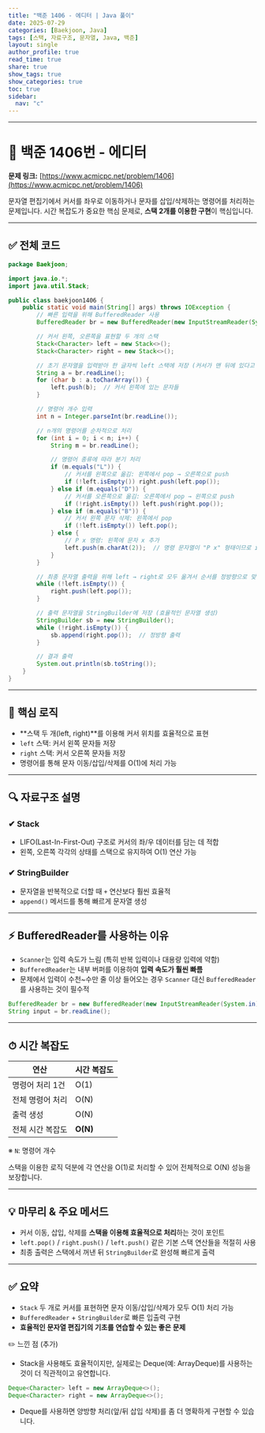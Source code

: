```yaml
---
title: "백준 1406 - 에디터 | Java 풀이"
date: 2025-07-29
categories: [Baekjoon, Java]
tags: [스택, 자료구조, 문자열, Java, 백준]
layout: single
author_profile: true
read_time: true
share: true
show_tags: true
show_categories: true
toc: true
sidebar:
  nav: "c"
---
```


---

# 📌 백준 1406번 - 에디터

**문제 링크:** [https://www.acmicpc.net/problem/1406](https://www.acmicpc.net/problem/1406)

문자열 편집기에서 커서를 좌우로 이동하거나 문자를 삽입/삭제하는 명령어를 처리하는 문제입니다. 시간 복잡도가 중요한 핵심 문제로, **스택 2개를 이용한 구현**이 핵심입니다.

---

## ✅ 전체 코드

```java
package Baekjoon;

import java.io.*;
import java.util.Stack;

public class baekjoon1406 {
    public static void main(String[] args) throws IOException {
        // 빠른 입력을 위해 BufferedReader 사용
        BufferedReader br = new BufferedReader(new InputStreamReader(System.in));

        // 커서 왼쪽, 오른쪽을 표현할 두 개의 스택
        Stack<Character> left = new Stack<>();
        Stack<Character> right = new Stack<>();

        // 초기 문자열을 입력받아 한 글자씩 left 스택에 저장 (커서가 맨 뒤에 있다고 가정)
        String a = br.readLine();
        for (char b : a.toCharArray()) {
            left.push(b);  // 커서 왼쪽에 있는 문자들
        }

        // 명령어 개수 입력
        int n = Integer.parseInt(br.readLine());

        // n개의 명령어를 순차적으로 처리
        for (int i = 0; i < n; i++) {
            String m = br.readLine();

            // 명령어 종류에 따라 분기 처리
            if (m.equals("L")) {
                // 커서를 왼쪽으로 옮김: 왼쪽에서 pop → 오른쪽으로 push
                if (!left.isEmpty()) right.push(left.pop());
            } else if (m.equals("D")) {
                // 커서를 오른쪽으로 옮김: 오른쪽에서 pop → 왼쪽으로 push
                if (!right.isEmpty()) left.push(right.pop());
            } else if (m.equals("B")) {
                // 커서 왼쪽 문자 삭제: 왼쪽에서 pop
                if (!left.isEmpty()) left.pop();
            } else {
                // P x 명령: 왼쪽에 문자 x 추가
                left.push(m.charAt(2));  // 명령 문자열이 "P x" 형태이므로 index 2가 문자 x
            }
        }

        // 최종 문자열 출력을 위해 left → right로 모두 옮겨서 순서를 정방향으로 맞춤
        while (!left.isEmpty()) {
            right.push(left.pop());
        }

        // 출력 문자열을 StringBuilder에 저장 (효율적인 문자열 생성)
        StringBuilder sb = new StringBuilder();
        while (!right.isEmpty()) {
            sb.append(right.pop());  // 정방향 출력
        }

        // 결과 출력
        System.out.println(sb.toString());
    }
}

```

---

## 🧠 핵심 로직

- **스택 두 개(left, right)**를 이용해 커서 위치를 효율적으로 표현
- `left` 스택: 커서 왼쪽 문자들 저장
- `right` 스택: 커서 오른쪽 문자들 저장
- 명령어를 통해 문자 이동/삽입/삭제를 O(1)에 처리 가능

---

## 🔍 자료구조 설명

### ✔ Stack

- LIFO(Last-In-First-Out) 구조로 커서의 좌/우 데이터를 담는 데 적합
- 왼쪽, 오른쪽 각각의 상태를 스택으로 유지하여 O(1) 연산 가능

### ✔ StringBuilder

- 문자열을 반복적으로 더할 때 `+` 연산보다 훨씬 효율적
- `append()` 메서드를 통해 빠르게 문자열 생성

---

## ⚡ BufferedReader를 사용하는 이유

- `Scanner`는 입력 속도가 느림 (특히 반복 입력이나 대용량 입력에 약함)
- `BufferedReader`는 내부 버퍼를 이용하여 **입력 속도가 훨씬 빠름**
- 문제에서 입력이 수천~수만 줄 이상 들어오는 경우 `Scanner` 대신 `BufferedReader`를 사용하는 것이 필수적

```java
BufferedReader br = new BufferedReader(new InputStreamReader(System.in));
String input = br.readLine();
```

---

## ⏱ 시간 복잡도

| 연산             | 시간 복잡도 |
| ---------------- | ----------- |
| 명령어 처리 1건  | O(1)        |
| 전체 명령어 처리 | O(N)        |
| 출력 생성        | O(N)        |
| 전체 시간 복잡도 | **O(N)**    |

※ `N`: 명령어 개수

스택을 이용한 로직 덕분에 각 연산을 O(1)로 처리할 수 있어 전체적으로 O(N) 성능을 보장합니다.

---

## 💡 마무리 & 주요 메서드

- 커서 이동, 삽입, 삭제를 **스택을 이용해 효율적으로 처리**하는 것이 포인트
- `left.pop()` / `right.push()` / `left.push()` 같은 기본 스택 연산들을 적절히 사용
- 최종 출력은 스택에서 꺼낸 뒤 `StringBuilder`로 완성해 빠르게 출력

---

## ✅ 요약

- `Stack` 두 개로 커서를 표현하면 문자 이동/삽입/삭제가 모두 O(1) 처리 가능
- `BufferedReader` + `StringBuilder`로 빠른 입출력 구현
- **효율적인 문자열 편집기의 기초를 연습할 수 있는 좋은 문제**

✏️ 느낀 점 (추가)

- Stack을 사용해도 효율적이지만, 실제로는 Deque(예: ArrayDeque)를 사용하는 것이 더 직관적이고 유연합니다.

```java
Deque<Character> left = new ArrayDeque<>();
Deque<Character> right = new ArrayDeque<>();
```

- Deque를 사용하면 양방향 처리(앞/뒤 삽입 삭제)를 좀 더 명확하게 구현할 수 있습니다.
